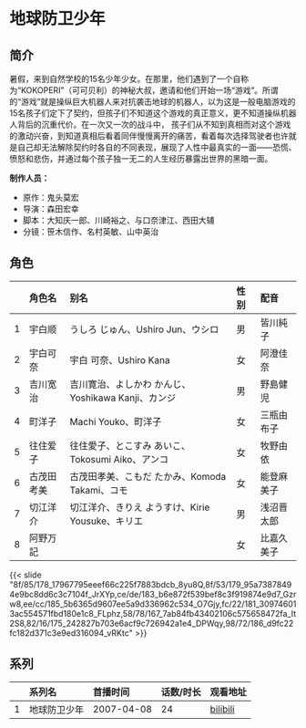 # 地球防卫少年


## 简介

暑假，来到自然学校的15名少年少女。在那里，他们遇到了一个自称为“KOKOPERI”（可可贝利）的神秘大叔，邀请和他们开始一场“游戏”。所谓的“游戏”就是操纵巨大机器人来对抗袭击地球的机器人，以为这是一般电脑游戏的15名孩子们定下了契约，但孩子们不知道这个游戏的真正意义，更不知道操纵机器人背后的沉重代价。在一次又一次的战斗中， 孩子们从不知到真相而对这个游戏的激动兴奋，到知道真相后看着同伴慢慢离开的痛苦，看着每次选择驾驶者也许就是自己却无法解除契约时各自的不同表现，展现了人性中最真实的一面——恐慌、愤怒和悲伤，并通过每个孩子独一无二的人生经历暴露出世界的黑暗一面。

**制作人员：**
- 原作：鬼头莫宏
- 导演：森田宏幸
- 脚本：大知庆一郎、川崎裕之、与口奈津江、西田大辅
- 分镜：笹木信作、名村英敏、山中英治

## 角色

|     |   角色名   |   别名  | 性别 |  配音  |
|:--- |:------  |:----      |:---  |:--   |
| 1 | 宇白顺 | うしろ じゅん、Ushiro Jun、ウシロ | 男 | 皆川純子 |
| 2 | 宇白可奈 | 宇白 可奈、Ushiro Kana | 女 | 阿澄佳奈 |
| 3 | 吉川宽治 | 吉川寛治、よしかわ かんじ、Yoshikawa Kanji、カンジ | 男 | 野島健児 |
| 4 | 町洋子 | Machi Youko、町洋子 | 女 | 三瓶由布子 |
| 5 | 往住爱子 | 往住愛子、とこすみ あいこ、Tokosumi Aiko、アンコ | 女 | 牧野由依 |
| 6 | 古茂田考美 | 古茂田孝美、こもだ たかみ、Komoda Takami、コモ | 女 | 能登麻美子 |
| 7 | 切江洋介 | 切江洋介、きりえ ようすけ、Kirie Yousuke、キリエ | 男 | 浅沼晋太郎 |
| 8 | 阿野万記 |  | 女 | 比嘉久美子 |

{{< slide "8f/85/178_17967795eeef66c225f7883bdcb_8yu8Q,8f/53/179_95a73878494e9bc8dd6c3c7104f_JrXYp,ce/de/183_b6e872f539bef8c3f919874e9d7_Gzrw8,ee/cc/185_5b6365d9607ee5a9d336962c534_O7Gjy,fc/22/181_309746013ac554571fbd180e1c8_FLphz,58/78/167_7ab84fb43402106c575658472fa_It2S8,82/16/175_242827b703e6acf9c726942a1e4_DPWqy,98/72/186_d9fc22fc182d371c3e9ed316094_vRKtc" >}}

## 系列

|     |   系列名   |   首播时间  | 话数/时长  | 观看地址 |
|:---  |:------    |:----      |:---       |:---  |
| 1 | 地球防卫少年 | 2007-04-08 | 24 | [bilibili](https://www.bilibili.com/bangumi/play/ss1295)  |



